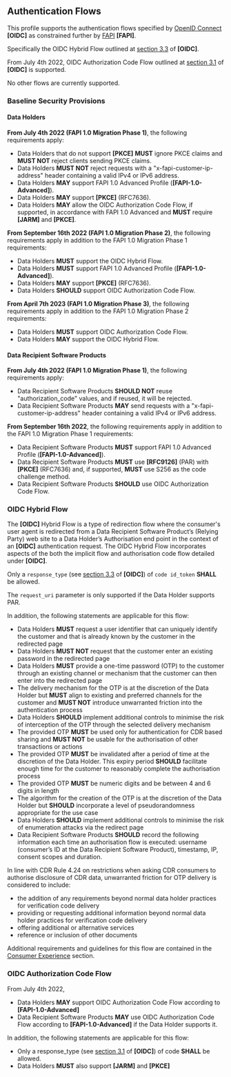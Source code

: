 ## Authentication Flows
This profile supports the authentication flows specified by [OpenID Connect](https://openid.net/specs/openid-connect-core-1_0.html) **[OIDC]** as constrained further by [FAPI](https://openid.net/wg/fapi/) **[FAPI]**.


Specifically the OIDC Hybrid Flow outlined at [section 3.3](https://openid.net/specs/openid-connect-core-1_0.html#HybridFlowAuth) of **[OIDC]**.

From July 4th 2022, OIDC Authorization Code Flow outlined at [section 3.1](https://openid.net/specs/openid-connect-core-1_0.html#CodeFlowAuth)  of **[OIDC]** is supported.

No other flows are currently supported.


### Baseline Security Provisions

#### Data Holders
**From July 4th 2022 (FAPI 1.0 Migration Phase 1)**, the following requirements apply:

*	Data Holders that do not support **[PKCE]** **MUST** ignore PKCE claims and **MUST NOT** reject clients sending PKCE claims.
* Data Holders **MUST NOT** reject requests with a "x-fapi-customer-ip-address" header containing a valid IPv4 or IPv6 address.
*	Data Holders **MAY** support FAPI 1.0 Advanced Profile (**[FAPI-1.0-Advanced]**).
*	Data Holders **MAY** support **[PKCE]** (RFC7636).
*	Data Holders **MAY** allow the OIDC Authorization Code Flow, if supported, in accordance with FAPI 1.0 Advanced and **MUST** require **[JARM]** and **[PKCE]**.

**From September 16th 2022 (FAPI 1.0 Migration Phase 2)**, the following requirements apply in addition to the FAPI 1.0 Migration Phase 1 requirements:

*	Data Holders **MUST** support the OIDC Hybrid Flow.
*	Data Holders **MUST** support FAPI 1.0 Advanced Profile (**[FAPI-1.0-Advanced]**).
*	Data Holders **MAY** support **[PKCE]** (RFC7636).
*	Data Holders **SHOULD** support OIDC Authorization Code Flow.

**From April 7th 2023 (FAPI 1.0 Migration Phase 3)**, the following requirements apply in addition to the FAPI 1.0 Migration Phase 2 requirements:

*	Data Holders **MUST** support OIDC Authorization Code Flow.
*	Data Holders **MAY** support the OIDC Hybrid Flow.

#### Data Recipient Software Products

**From July 4th 2022 (FAPI 1.0 Migration Phase 1)**, the following requirements apply:

*	Data Recipient Software Products **SHOULD NOT** reuse "authorization_code" values, and if reused, it will be rejected.
* Data Recipient Software Products **MAY** send requests with a "x-fapi-customer-ip-address" header containing a valid IPv4 or IPv6 address.


**From September 16th 2022**, the following requirements apply in addition to the FAPI 1.0 Migration Phase 1 requirements:

*	Data Recipient Software Products **MUST** support FAPI 1.0 Advanced Profile (**[FAPI-1.0-Advanced]**).
* Data Recipient Software Products **MUST** use **[RFC9126]** (PAR) with **[PKCE]** (RFC7636) and, if supported, **MUST** use S256 as the code challenge method.
*	Data Recipient Software Products **SHOULD** use OIDC Authorization Code Flow.

<a id="hybrid-flow"></a>
### OIDC Hybrid Flow
The **[OIDC]** Hybrid Flow is a type of redirection flow where the consumer's user
agent is redirected from a Data Recipient Software Product’s (Relying Party) web site to a Data
Holder’s Authorisation end point in the context of an **[OIDC]** authentication
request. The OIDC Hybrid Flow incorporates aspects of the both the implicit flow and
authorisation code flow detailed under **[OIDC]**.


Only a `response_type` (see [section 3.3](https://openid.net/specs/openid-connect-core-1_0.html#HybridFlowAuth) of **[OIDC]**) of `code id_token` **SHALL** be allowed.

The `request_uri` parameter is only supported if the Data Holder supports PAR.

In addition, the following statements are applicable for this flow:

- Data Holders **MUST** request a user identifier that can uniquely identify the customer and that is already known by the customer in the redirected page
- Data Holders **MUST NOT** request that the customer enter an existing password in the redirected page
- Data Holders **MUST** provide a one-time password (OTP) to the customer through an existing channel or mechanism that the customer can then enter into the redirected page
- The delivery mechanism for the OTP is at the discretion of the Data Holder but **MUST** align to existing and preferred channels for the customer and **MUST NOT** introduce unwarranted friction into the authentication process
- Data Holders **SHOULD** implement additional controls to minimise the risk of interception of the OTP through the selected delivery mechanism
- The provided OTP **MUST** be used only for authentication for CDR based sharing and **MUST NOT** be usable for the authorisation of other transactions or actions
- The provided OTP **MUST** be invalidated after a period of time at the discretion of the Data Holder.  This expiry period **SHOULD** facilitate enough time for the customer to reasonably complete the authorisation process
- The provided OTP **MUST** be numeric digits and be between 4 and 6 digits in length
- The algorithm for the creation of the OTP is at the discretion of the Data Holder but **SHOULD** incorporate a level of pseudorandomness appropriate for the use case
- Data Holders **SHOULD** implement additional controls to minimise the risk of enumeration attacks via the redirect page
- Data Recipient Software Products **SHOULD** record the following information each time an authorisation flow is executed: username (consumer’s ID at the Data Recipient Software Product), timestamp, IP, consent scopes and duration.

In line with CDR Rule 4.24 on restrictions when asking CDR consumers to authorise disclosure of CDR data, unwarranted friction for OTP delivery is considered to include:

- the addition of any requirements beyond normal data holder practices for verification code delivery
- providing or requesting additional information beyond normal data holder practices for verification code delivery
- offering additional or alternative services
- reference or inclusion of other documents

Additional requirements and guidelines for this flow are contained in the [Consumer Experience](#consumer-experience) section.


<a id="authorization-code-flow"></a>
### OIDC Authorization Code Flow

From July 4th 2022,
* Data Holders **MAY** support OIDC Authorization Code Flow according to **[FAPI-1.0-Advanced]**
* Data Recipient Software Products **MAY** use OIDC Authorization Code Flow according to **[FAPI-1.0-Advanced]** if the Data Holder supports it.

In addition, the following statements are applicable for this flow:

* Only a response_type (see [section 3.1](https://openid.net/specs/openid-connect-core-1_0.html#CodeFlowAuth) of **[OIDC]**) of code **SHALL** be allowed.
* Data Holders **MUST** also support **[JARM]** and **[PKCE]**
